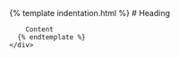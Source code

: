 <div>
  <div>
    <div>
      {% template indentation.html %}
        # Heading

        Content
      {% endtemplate %}
    </div>
  </div>
  <!-- /div -->
</div>
<!-- /div -->

